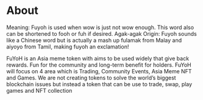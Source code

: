 # About

Meaning: Fuyoh is used when wow is just not wow enough. This word also can be shortened to fooh or fuh if desired. Agak-agak Origin: Fuyoh sounds like a Chinese word but is actually a mash up fulamak from Malay and aiyoyo from Tamil, making fuyoh an exclamation!

FuYoH is an Asia meme token with aims to be used widely that give back rewards. Fun for the community and long-term benefit for holders. FuYoH will focus on 4 area which is Trading, Community Events, Asia Meme NFT and Games. We are not creating tokens to solve the world’s biggest blockchain issues but instead a token that can be use to trade, swap, play games and NFT collection
